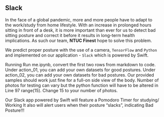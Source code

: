 ## Slack

In the face of a global pandemic, more and more people have to adapt to the work/study from home lifestyle. With an increase in prolonged hours sitting in front of a desk, it is more important than ever for us to detect bad sitting posture and correct it before it results in long-term health implications. As such our team, **NTUC Finest** hope to solve this problem.

We predict proper posture with the use of a camera, `TensorFlow` and `Python` and implemented on our application - `Slack` which is powered by Swift.

Running Run me.ipynb, convert the first two rows from markdown to code.
Under action_01, you can add your own datasets for good postures.
Under action_02, you can add your own datasets for bad postures.
Our provided samples should work just fine for a full-on side view of the body.
Number of photos for testing can vary but the python function will have to be altered in Line 97 range(15). Change 15 to your number of photos.

Our Slack app powered by Swift will feature a Pomodoro Timer for studying/ Working
It also will alert users when their posture “slacks”, indicating Bad Posture!!!
